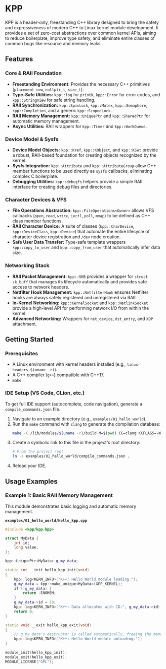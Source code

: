 # KPP

KPP is a header-only, freestanding C++ library designed to bring the safety and expressiveness of modern C++ to Linux kernel module development. It provides a set of zero-cost abstractions over common kernel APIs, aiming to reduce boilerplate, improve type safety, and eliminate entire classes of common bugs like resource and memory leaks.

## Features

### Core & RAII Foundation
* **Freestanding Environment:** Provides the necessary C++ primitives (`placement new`, `nullptr_t`, `size_t`).
* **Type-Safe Utilities:** `kpp::log` for `printk`, `kpp::Error` for error codes, and `kpp::StringView` for safe string handling.
* **RAII Synchronization:** `kpp::SpinLock`, `kpp::Mutex`, `kpp::Semaphore`, `kpp::Completion`, and a generic `kpp::ScopedLock`.
* **RAII Memory Management:** `kpp::UniquePtr` and `kpp::SharedPtr` for automatic memory management.
* **Async Utilities:** RAII wrappers for `kpp::Timer` and `kpp::WorkQueue`.

### Device Model & Sysfs
* **Device Model Objects:** `kpp::Kref`, `kpp::KObject`, and `kpp::KSet` provide a robust, RAII-based foundation for creating objects recognized by the kernel.
* **Sysfs Integration:** `kpp::Attribute` and `kpp::AttributeGroup` allow C++ member functions to be used directly as `sysfs` callbacks, eliminating complex C boilerplate.
* **Debugging Utilities:** `kpp::debugfs` helpers provide a simple RAII interface for creating debug files and directories.

### Character Devices & VFS
* **File Operations Abstraction:** `kpp::FileOperations<Owner>` allows VFS callbacks (`open`, `read`, `write`, `ioctl`, `poll`, `mmap`) to be defined as C++ class member functions.
* **RAII Character Device:** A suite of classes (`kpp::CharDevice`, `kpp::DeviceClass`, `kpp::Device`) that automate the entire lifecycle of character device registration and `/dev` node creation.
* **Safe User Data Transfer:** Type-safe template wrappers `kpp::copy_to_user` and `kpp::copy_from_user` that automatically infer data size.

### Networking Stack
* **RAII Packet Management:** `kpp::SKB` provides a wrapper for `struct sk_buff` that manages its lifecycle automatically and provides safe access to network headers.
* **Netfilter Hook Management:** `kpp::NetfilterHook` ensures Netfilter hooks are always safely registered and unregistered via RAII.
* **In-Kernel Networking:** `kpp::KernelSocket` and `kpp::NetlinkSocket` provide a high-level API for performing network I/O from within the kernel.
* **Advanced Networking:** Wrappers for `net_device`, `dst_entry`, and `XDP` attachment.

## Getting Started

### Prerequisites

* A Linux environment with kernel headers installed (e.g., `linux-headers-$(uname -r)`).
* A C++ compiler (`g++`) compatible with C++17.
* `make`.

### IDE Setup (VS Code, CLion, etc.)

To get full IDE support (autocomplete, code navigation), generate a `compile_commands.json` file.

1.  Navigate to an example directory (e.g., `examples/01_hello_world`).
2.  Run the `make` command with `clang` to generate the compilation database:
    ```bash
    make -C /lib/modules/$(uname -r)/build M=$(pwd) CC=clang KCFLAGS=-Wno-error=incompatible-pointer-types-discards-qualifiers compile_commands.json
    ```
3.  Create a symbolic link to this file in the project's root directory:
    ```bash
    # From the project root
    ln -s examples/01_hello_world/compile_commands.json .
    ```
4.  Reload your IDE.

## Usage Examples

### Example 1: Basic RAII Memory Management

This module demonstrates basic logging and automatic memory management.

**`examples/01_hello_world/hello_kpp.cpp`**
```cpp
#include <kpp/kpp.hpp>

struct MyData {
    int id;
    long value;
};

kpp::UniquePtr<MyData> g_my_data;

static int __init hello_kpp_init(void)
{
    kpp::log<KERN_INFO>("K++: Hello World module loading.");
    g_my_data = kpp::make_unique<MyData>(GFP_KERNEL);
    if (!g_my_data) {
        return -ENOMEM;
    }
    g_my_data->id = 10;
    kpp::log<KERN_INFO>("K++: Data allocated with ID:", g_my_data->id);
    return 0;
}

static void __exit hello_kpp_exit(void)
{
    // g_my_data's destructor is called automatically, freeing the memory.
    kpp::log<KERN_INFO>("K++: Hello World module unloading.");
}

module_init(hello_kpp_init);
module_exit(hello_kpp_exit);
MODULE_LICENSE("GPL");
